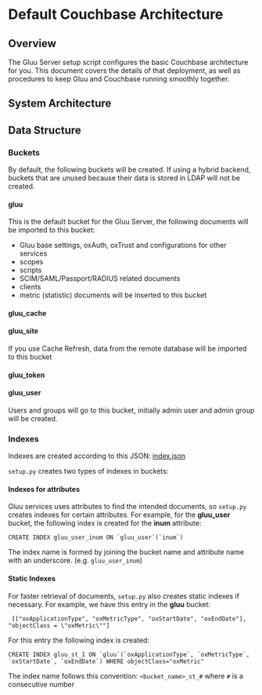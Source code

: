 # Default Couchbase Architecture

## Overview

The Gluu Server setup script configures the basic Couchbase architecture for you. This document covers the details of that deployment, as well as procedures to keep Gluu and Couchbase running smoothly together.

## System Architecture

## Data Structure

### Buckets

By default, the following buckets will be created. If using a hybrid backend, buckets that are unused because their data is stored in LDAP will not be created.

#### gluu
This is the default bucket for the Gluu Server, the following documents will be imported to this bucket:
  - Gluu base settings, oxAuth, oxTrust and configurations for other services
  - scopes
  - scripts
  - SCIM/SAML/Passport/RADIUS related documents
  - clients
  - metric (statistic) documents will be inserted to this bucket 

#### gluu_cache

#### gluu_site
If you use Cache Refresh, data from the remote database will be imported to this bucket

#### gluu_token

#### gluu_user
Users and groups will go to this bucket, initially admin user and admin group will be created.

### Indexes

Indexes are created according to this JSON: [index.json](https://github.com/GluuFederation/community-edition-setup/blob/master/static/couchbase/index.json)

`setup.py` creates two types of indexes in buckets:

#### Indexes for attributes

Gluu services uses attributes to find the intended documents, so `setup.py` creates indexes for certain attributes. For example, for the **gluu_user** bucket, the following index is created for the **inum** attribute:

```
CREATE INDEX gluu_user_inum ON `gluu_user`(`inum`)
```

The index name is formed by joining the bucket name and attribute name with an underscore. (e.g. `gluu_user_inum`)

#### Static Indexes
For faster retrieval of documents, `setup.py` also creates static indexes if necessary. For example, we have this entry in the **gluu** bucket:

```
 [["oxApplicationType", "oxMetricType", "oxStartDate", "oxEndDate"], "objectClass = \"oxMetric\""]
```

For this entry the following index is created:

```
CREATE INDEX gluu_st_1 ON `gluu`(`oxApplicationType`, `oxMetricType`, `oxStartDate`, `oxEndDate`) WHERE objectClass="oxMetric"
```

The index name follows this convention: `<bucket_name>_st_#` where `#` is a consecutive number
